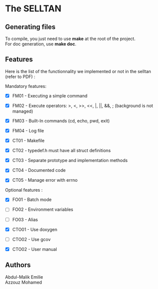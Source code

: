 # The SELLTAN

## Generating files

To compile, you just need to use **make** at the root of the project.  
For doc generation, use **make doc**.

## Features

Here is the list of the functionnality we implemented or not in the selltan (refer to PDF) :  

Mandatory features:

- [X] FM01 - Executing a simple command
- [x] FM02 - Execute operators: >, <, >>, <<, |, ||, &&, ; (background is not managed)
- [x] FM03 - Built-In commands (cd, echo, pwd, exit)
- [x] FM04 - Log file  

- [X] CT01 - Makefile
- [X] CT02 - typedef.h must have all struct definitions
- [X] CT03 - Separate prototype and implementation methods
- [X] CT04 - Documented code
- [X] CT05 - Manage error with errno

Optional features :

- [X] FO01 - Batch mode
- [ ] FO02 - Environment variables
- [ ] FO03 - Alias  

- [X] CTO01 - Use doxygen
- [ ] CTO02 - Use gcov
- [X] CTO02 - User manual

## Authors

Abdul-Malik Emilie  
Azzouz Mohamed 